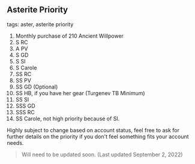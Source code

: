## Asterite Priority
tags: aster, asterite priority

1. Monthly purchase of 210 Ancient Willpower
2. S RC
3. A PV
4. S GD
5. S SI
6. S Carole
7. SS RC
8. SS PV
9. SS GD (Optional)
10. SS HB, if you have her gear (Turgenev TB Minimum)
11. SS SI
12. SSS GD
13. SSS RC
14. SS Carole, not high priority because of SI.

Highly subject to change based on account status, feel free to ask for further details  on the priority if you don't feel something fits your account needs. 
> Will need to be updated soon.
(Last updated September 2, 2022)